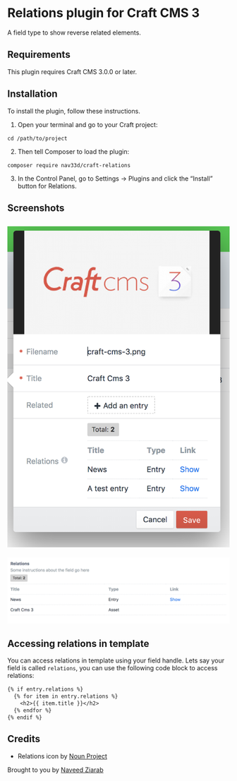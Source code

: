 # Relations plugin for Craft CMS 3

A field type to show reverse related elements.

## Requirements

This plugin requires Craft CMS 3.0.0 or later.

## Installation

To install the plugin, follow these instructions.

1. Open your terminal and go to your Craft project:

```
cd /path/to/project
```

2. Then tell Composer to load the plugin:

```
composer require nav33d/craft-relations
```

3. In the Control Panel, go to Settings → Plugins and click the “Install” button for Relations.

## Screenshots

![Screenshot](resources/screenshots/relations-assets-related-items.png)
---
![Screenshot](resources/screenshots/relations-entry-related-items.png)

## Accessing relations in template

You can access relations in template using your field handle. Lets say your field is called `relations`, you can use the following code block to access relations:

```
{% if entry.relations %}
  {% for item in entry.relations %}
    <h2>{{ item.title }}</h2>
  {% endfor %}
{% endif %}
```

## Credits

- Relations icon by [Noun Project](https://thenounproject.com/search/?q=relation&i=1320549)

Brought to you by [Naveed Ziarab](https://naveedziarab.co.uk)
